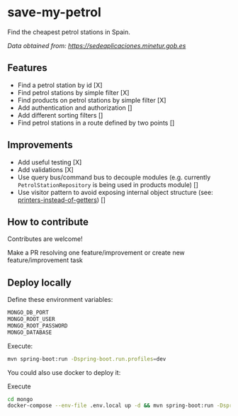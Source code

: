 # save-my-petrol

Find the cheapest petrol stations in Spain.

*Data obtained from: https://sedeaplicaciones.minetur.gob.es*

## Features

- Find a petrol station by id [X]
- Find petrol stations by simple filter [X]
- Find products on petrol stations by simple filter [X]
- Add authentication and authorization []
- Add different sorting filters []
- Find petrol stations in a route defined by two points []

## Improvements

- Add useful testing [X]
- Add validations [X]
- Use query bus/command bus to decouple modules
  (e.g. currently ```PetrolStationRepository``` is being used in products module) []
- Use visitor pattern to avoid exposing internal object structure
  (see: [printers-instead-of-getters](https://www.yegor256.com/2016/04/05/printers-instead-of-getters.html)) []

## How to contribute

Contributes are welcome!

Make a PR resolving one feature/improvement or create new feature/improvement task

## Deploy locally

Define these environment variables:

```bash
MONGO_DB_PORT
MONGO_ROOT_USER
MONGO_ROOT_PASSWORD
MONGO_DATABASE
```

Execute:

```bash
mvn spring-boot:run -Dspring-boot.run.profiles=dev
```

You could also use docker to deploy it:

Execute

```bash 
cd mongo
docker-compose --env-file .env.local up -d && mvn spring-boot:run -Dspring-boot.run.profiles=dev
```
